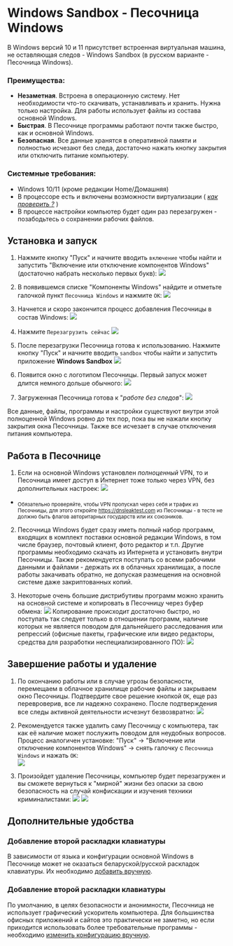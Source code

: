 # Windows Sandbox - Песочница Windows

В Windows версий 10 и 11 присутствет встроенная виртуальная машина, не оставляющая следов - Windows Sandbox (в русском варианте - Песочница Windows).

### Преимущества:

- **Незаметная**. Встроена в операционную систему. Нет необходимости что-то скачивать, устанавливать и хранить. Нужна только настройка. Для работы использует файлы из состава основной Windows.
- **Быстрая**. В Песочнице программы работают почти также быстро, как и основной Windows.
- **Безопасная**. Все данные хранятся в оперативной памяти и полностью исчезают без следа, достаточно нажать кнопку закрытия или отключить питание компьютеру. 

### Системные требования:

- Windows 10/11 (кроме редакции Home/Домашняя)
- В процессоре есть и включены возможности виртуализации ( [_как проверить ?_](CHECK-VT.md) )
- В процессе настройки компьютер будет один раз перезагружен - позабодьтесь о сохранении рабочих файлов.
<!-- TODO Add "How to enable Virtualization in BIOS" -->

## Установка и запуск

1. Нажмите кнопку "Пуск" и начните вводить `включение` чтобы найти и запустить "Включение или отключение компонентов Windows" (достаточно набрать несколько первых букв):
![](screen/01.png)


2. В появившемся списке "Компоненты Windows" найдите и отметьте галочкой пункт `Песочница Windows` и нажмите `ОК`:
![](screen/02.png)


3. Начнется и скоро закончится процесс добавления Песочницы в состав Windows:
![](screen/03.png) 


4. Нажмите `Перезагрузить сейчас`
![](screen/04.png)


5. После перезагрузки Песочница готова к использованию. Нажмите кнопку "Пуск" и начните вводить `sandbox` чтобы найти и запустить приложение **Windows Sandbox**
![](screen/05.png)


6. Появится окно с логотипом Песочницы. Первый запуск может длится немного дольше обычного:
![](screen/06.png)


7. Загруженная Песочница готова к "_работе без следов_":
![](screen/07.png)


Все данные, файлы, программы и настройки существуют внутри этой полноценной Windows ровно до тех пор, пока вы не нажали кнопку закрытия окна Песочницы. Также все исчезает в случае отключения питания компьютера.

## Работа в Песочнице

1. Если на основной Windows установлен _полноценный_ <!-- TODO Link to explanation" --> VPN, то и Песочница имеет доступ в Интернет тоже только через VPN, без дополнительных настроек:
![](screen/08.png)
*  <sub>Обязательно проверяйте, чтобы VPN пропускал через себя и трафик из Песочницы, для этого откройте https://dnsleaktest.com из Песочницы - в тесте не должно быть флагов авторитарных государств или их союзников.</sub>


2. Песочница Windows будет сразу иметь полный набор программ, входящих в комплект поставки основной редакции Windows, в том числе браузер, почтовый клиент, фото редактор и т.п. Другие программы необходимо скачать из Интернета и установить внутри Песочницы. Также рекомендуется поступать со всеми рабочими данными и файлами -  держать их в облачных хранилищах, а после работы закачивать обратно, не допуская размещения на основной системе даже закриптованных копий. 


3. Некоторые очень большие дистрибутивы программ можно хранить на основной системе и копировать в Песочницу через буфер обмена:
![](screen/09.png)
Копирование происходит достаточно быстро, но поступать так следует только в отношении программ, наличие которых не является поводом для дальнейшего расследования или репрессий (офисные пакеты, графические или видео редакторы, средства для разработки неспециализированного ПО):
![](screen/10.png)

## Завершение работы и удаление

1. По окончанию работы или в случае угрозы безопасности, перемещаем в облачное хранилище рабочие файлы и закрываем окно Песочницы. Подтвердите свое решение кнопкой `OK`, еще раз перевроверив, все ли надежно сохранено. После подтверждения все следы активной деятельности исчезнут безвозвратно: 
![](screen/11.png)


2. Рекомендуется также удалить саму Песочницу с компьютера, так как её наличие может послужить поводом для неудобных вопросов. Процесс аналогичен установке: "Пуск" -> "Включение или отключение компонентов Windows" -> снять галочку с `Песочница Windows` и нажать `ОК`:   
![](screen/19.png)


3. Произойдет удаление Песочницы, компьютер будет перезагружен и вы сможете вернуться к "мирной" жизни без опаски за свою безопасность на случай конфискации и изучения техники криминалистами:
![](screen/20.png)
![](screen/21.png)

## Дополнительные удобства

### Добавление второй раскладки клавиатуры

В зависимости от языка и конфигурации основной Windows в Песочнице может не оказаться беларуской/русской раскладок клавиатуры. Их необходимо [добавить вручную](LAYOUTS.md).

### Добавление второй раскладки клавиатуры

По умолчанию, в целях безопасности и анонимности, Песочница не использует графический ускоритель компьютера. Для большинства офисных приложений и сайтов это практически не заметно, но если приходится использовать более требовательные программы - необходимо [изменить конфигурацию вручную](CONFIG.md).

